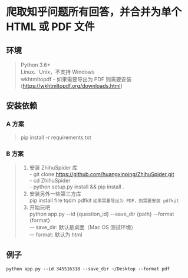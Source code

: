 # 爬取知乎问题所有回答，并合并为单个 HTML 或 PDF 文件

## 环境

> Python 3.6+    
> Linux、Unix，不支持 Windows    
> wkhtmltopdf - 如果需要导出为 PDF 则需要安装 (https://wkhtmltopdf.org/downloads.html)

## 安装依赖

### A 方案

> pip install -r requirements.txt

### B 方案

> 1. 安装 ZhihuSpider 库    
    - git clone https://github.com/huangxinping/ZhihuSpider.git    
    - cd ZhihuSpider    
    - python setup.py install && pip install .    
> 2. 安装另外一些第三方库    
    pip install fire tqdm pdfkit `如果需要导出为 PDF，则需要安装 pdfkit`
> 3. 开始玩吧    
    python app.py --id {question_id} --save_dir {path} --format {format}   
    -- save_dir: 默认是桌面（Mac OS 测试环境）    
    -- format: 默认为 html


## 例子

```
python app.py --id 345516318 --save_dir ~/Desktop --format pdf
```